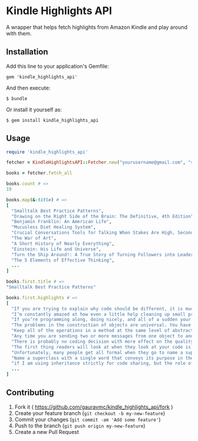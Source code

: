# Kindle Highlights API

A wrapper that helps fetch highlights from Amazon Kindle and play around with them.

## Installation

Add this line to your application's Gemfile:

    gem 'kindle_highlights_api'

And then execute:

    $ bundle

Or install it yourself as:

    $ gem install kindle_highlights_api

## Usage

```ruby
require 'kindle_highlights_api'

fetcher = KindleHighlightsAPI::Fetcher.new("yourusername@gmail.com", "somepassword")

books = fetcher.fetch_all

books.count # =>
19

books.map(&:title) # =>
[
  "Smalltalk Best Practice Patterns",
  "Drawing on the Right Side of the Brain: The Definitive, 4th Edition",
  "Benjamin Franklin: An American Life",
  "Mucusless Diet Healing System",
  "Crucial Conversations Tools for Talking When Stakes Are High, Second Edition",
  "The War of Art",
  "A Short History of Nearly Everything",
  "Einstein: His Life and Universe",
  "Turn the Ship Around!: A True Story of Turning Followers into Leaders",
  "The 5 Elements of Effective Thinking",
  ...
]

books.first.title # =>
"Smalltalk Best Practice Patterns"

books.first.highlights # =>
[
  "If you are trying to explain why code should be different, it is much more satisfying for you and the learner to be able to discuss the pattern and how it applies to the particular situation.",
  "I’m constantly amazed at how even a little help cleaning up small problems reveals the source and solution of much bigger problems.",
  "If you’re programming along, doing nicely, and all of a sudden your program gets balky, makes things hard for you, it’s talking. It’s telling you there is something important missing.",
  "The problems in the construction of objects are universal. You have to name classes, relate classes via inheritance and delegation, relate methods in the same class and different classes, name variables, and so on. Patterns record these problems and how to approach solving them.",
  "Keep all of the operations in a method at the same level of abstraction.",
  "Any time you are sending two or more messages from one object to another in a single method, you may be able to create a Composed Method in the receiver that combines those messages.",
  "There is probably no coding decision with more effect on the quality of your code than names you give your classes.",
  "The first thing readers will look at when they look at your code is the names of the classes. Those names will go beyond your code. Insidiously, they leak into everyday conversation—and not just for developers. Ten years down the road, you will hear users who know nothing about programming using the class names you chose.",
  "Unfortunately, many people get all formal when they go to name a superclass. Just calling it what it is isn’t enough. They have to tack on a flowery, computer science-y, impressive sounding, but ultimately meaningless word, like Object, Thing, Component, Part, Manager, Entity, or Item. You’re creating a vocabulary, not writing a program. Be a poet for a moment. The simple, the punchy, the easily remembered will be far more effective in the long run than some long name that says it all, but in such a way that no one wants to say it at all.",
  "Name a superclass with a single word that conveys its purpose in the design.",
  "if I am using inheritance strictly for code sharing, but the role of the subclass is different than the role of the superclass, I go back to Simple Superclass Name."
  ...
]

```

## Contributing

1. Fork it ( https://github.com/gauravmc/kindle_highlights_api/fork )
2. Create your feature branch (`git checkout -b my-new-feature`)
3. Commit your changes (`git commit -am 'Add some feature'`)
4. Push to the branch (`git push origin my-new-feature`)
5. Create a new Pull Request
